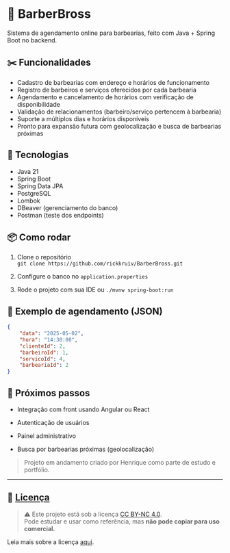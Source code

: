 # 💈 BarberBross

Sistema de agendamento online para barbearias, feito com Java + Spring Boot no backend.

## ✂️ Funcionalidades

- Cadastro de barbearias com endereço e horários de funcionamento  
- Registro de barbeiros e serviços oferecidos por cada barbearia  
- Agendamento e cancelamento de horários com verificação de disponibilidade  
- Validação de relacionamentos (barbeiro/serviço pertencem à barbearia)  
- Suporte a múltiplos dias e horários disponíveis  
- Pronto para expansão futura com geolocalização e busca de barbearias próximas  

## 🧱 Tecnologias

- Java 21
- Spring Boot  
- Spring Data JPA  
- PostgreSQL 
- Lombok  
- DBeaver (gerenciamento do banco)  
- Postman (teste dos endpoints)

## 📦 Como rodar

1. Clone o repositório  
   `git clone https://github.com/rickkruiv/BarberBross.git`

2. Configure o banco no `application.properties`  
3. Rode o projeto com sua IDE ou `./mvnw spring-boot:run`

## 📌 Exemplo de agendamento (JSON)

```json
{
    "data":	"2025-05-02",
    "hora":	"14:30:00",
    "clienteId": 2,
    "barbeiroId": 1,
    "servicoId": 4,
    "barbeariaId": 2
}
```

## 🚀 Próximos passos

- Integração com front usando Angular ou React

- Autenticação de usuários

- Painel administrativo

- Busca por barbearias próximas (geolocalização)

> Projeto em andamento criado por Henrique como parte de estudo e portfólio.

---

## 🔐 [Licença](LICENSE)

> ⚠️ Este projeto está sob a licença [CC BY-NC 4.0](LICENSE).  
> Pode estudar e usar como referência, mas **não pode copiar para uso comercial.**

Leia mais sobre a licença [aqui](https://creativecommons.org/licenses/by-nc/4.0/).
